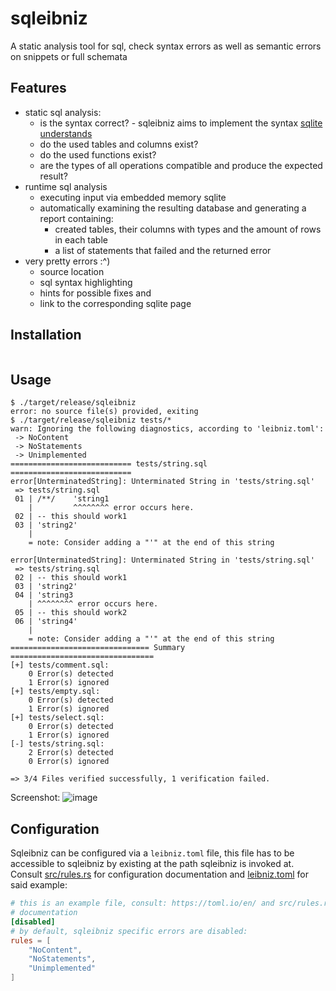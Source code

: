 # sqleibniz

A static analysis tool for sql, check syntax errors as well as semantic errors on snippets or full schemata

## Features

- static sql analysis:
  - is the syntax correct? - sqleibniz aims to implement the syntax [sqlite understands](https://www.sqlite.org/lang.html)
  - do the used tables and columns exist?
  - do the used functions exist?
  - are the types of all operations compatible and produce the expected result?
- runtime sql analysis
  - executing input via embedded memory sqlite
  - automatically examining the resulting database and generating a report containing:
    - created tables, their columns with types and the amount of rows in each table
    - a list of statements that failed and the returned error
- very pretty errors :^)
  - source location
  - sql syntax highlighting
  - hints for possible fixes and
  - link to the corresponding sqlite page

## Installation

<!-- TODO: -->

```shell

```

## Usage




```shell
$ ./target/release/sqleibniz 
error: no source file(s) provided, exiting
$ ./target/release/sqleibniz tests/*
warn: Ignoring the following diagnostics, according to 'leibniz.toml':
 -> NoContent
 -> NoStatements
 -> Unimplemented
=========================== tests/string.sql ===========================
error[UnterminatedString]: Unterminated String in 'tests/string.sql'
 => tests/string.sql
 01 | /**/    'string1
    |         ^^^^^^^^ error occurs here.
 02 | -- this should work1
 03 | 'string2'
    |
    = note: Consider adding a "'" at the end of this string

error[UnterminatedString]: Unterminated String in 'tests/string.sql'
 => tests/string.sql
 02 | -- this should work1
 03 | 'string2'
 04 | 'string3
    | ^^^^^^^^ error occurs here.
 05 | -- this should work2
 06 | 'string4'
    |
    = note: Consider adding a "'" at the end of this string
=============================== Summary ================================
[+] tests/comment.sql:
    0 Error(s) detected
    1 Error(s) ignored
[+] tests/empty.sql:
    0 Error(s) detected
    1 Error(s) ignored
[+] tests/select.sql:
    0 Error(s) detected
    1 Error(s) ignored
[-] tests/string.sql:
    2 Error(s) detected
    0 Error(s) ignored

=> 3/4 Files verified successfully, 1 verification failed.
```

Screenshot:
![image](https://github.com/user-attachments/assets/b4e72546-be7e-4a3a-9d8c-fa195de37e65)


## Configuration

Sqleibniz can be configured via a `leibniz.toml` file, this file has to be
accessible to sqleibniz by existing at the path sqleibniz is invoked at.
Consult [src/rules.rs](./src/rules.rs) for configuration documentation and
[leibniz.toml](./leibniz.toml) for said example:

```toml
# this is an example file, consult: https://toml.io/en/ and src/rules.rs for
# documentation
[disabled] 
# by default, sqleibniz specific errors are disabled:
rules = [ 
    "NoContent",
    "NoStatements", 
    "Unimplemented" 
]
```
